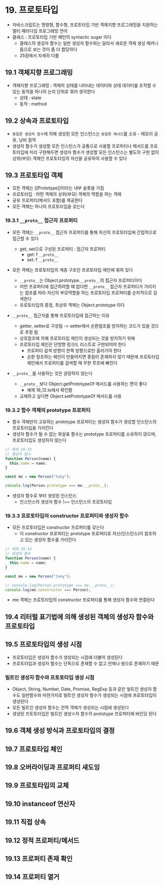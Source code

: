 # 19. 프로토타입

- 자바스크립트는 명령형, 함수형, 프로토타입 기반 객체지향 프로그래밍을 지원하는 멀티 패러다임 프로그래밍 언어
- 클래스 : 프로토타입 기반 패턴의 syntactic sugar 이다
  - 클래스의 생성자 함수는 일반 생성자 함수와는 달라서 새로운 객체 생성 메커니즘으로 보는 것이 좀 더 합당하다
  - 25장에서 자세히 다룸

## 19.1 객체지향 프로그래밍

- 객체지향 프로그래밍 : 객체의 상태를 나타내는 데이터와 상태 데이터를 조작할 수 있는 동작을 하나의 논리 단위로 묶어 생각한다
  - 상태 : state
  - 동작 : method

## 19.2 상속과 프로토타입

- `동일한 생성자 함수`에 의해 생성된 모든 인스턴스는 `동일한 메서드`를 소유 - 메모리 공유, 낭비 절약
- 생성자 함수가 생성할 모든 인스턴스가 공통으로 사용할 프로퍼티나 메서드를 프로토타입에 미리 구현해두면
  생성자 함수가 생성할 모든 인스턴스는 별도의 구현 없이 상위(부모) 객체인 프로토타입의 자산을 공유하여 사용할 수 있다

## 19.3 프로토타입 객체

- 모든 객체는 [[Prototype]]이라는 내부 슬롯을 가짐
- 프로토타입 : 어떤 객체의 상위(부모) 객체의 역할을 하는 객체
- 공유 프로퍼티(메서드 포함)를 제공한다
- 모든 객체는 하나의 프로토타입을 갖는다

### 19.3.1 `__proto__` 접근자 프로퍼티

- 모든 객체는 `__proto__` 접근자 프로퍼티를 통해 자신의 프로토타입에 간접적으로 접근할 수 있다

  - get, set으로 구성된 프로퍼티 : 접근자 프로퍼티
    - get: f `__proto__`
    - set: f `__proto__`

- 모든 객체는 프로토타입의 계층 구조인 프로토타입 체인에 묶여 있다

  - `__proto__`는 Object.prototype.`__proto__`의 접근자 프로퍼티이다
  - 어떤 프로퍼티에 접근하려할 때 없다면 `__proto__` 접근자 프로퍼티가 가리키는 참조를 따라
    자신의 부모역할을 하는 프로토타입 프로퍼티를 순차적으로 검색한다
  - 프로토타입의 종점, 최상위 객체는 Object.prototype 이다

- `__proto__` 접근자를 통해 프로토타입에 접근하는 이유

  - getter, setter로 구성됨 -> setter에서 순환참조를 방지하는 코드가 있을 것으로 추정 됨
  - 상호참조에 의해 프로토타입 체인이 생성되는 것을 방지하기 위해
  - 프로토타입 체인은 단방향 링크드 리스트로 구현되어야 한다
    - 프로퍼티 검색 방향이 한쪽 방향으로만 흘러가야 한다
    - 순환 참조하는 체인이 만들어지면 종점이 존재하지 않기 때문에 프로토타입 체인에서 프로퍼티를 검색할 때 무한 루프에 빠진다

- `__proto__`를 사용하는 것은 권장하지 않는다
  - `__proto__`보다 Object.getPrototypeOf 메서드를 사용하는 편이 좋다
    - 예제 18_12.ts에서 확인함
  - 교체하고 싶다면 Object.setPrototypeOf 메서드를 사용

### 19.3.2 함수 객체의 prototype 프로퍼티

- 함수 객체만이 고유하는 prototype 프로퍼티는 생성자 함수가 생성할 인스턴스의 프로토타입을 가리킨다
- 생성자 함수가 될 수 없는 화살표 함수는 prototype 프로퍼티를 소유하지 않으며, 프로토타입도 생성하지 않는다

```js
// 예제 19-13
// 생성자 함수
function Person(name) {
  this.name = name;
}

const me = new Person("tony");

console.log(Person.prototype === me.__proto__);
```

- 생성자 함수로 부터 생성된 인스턴스
  - 인스턴스의 생성자 함수 !== 인스턴스의 프로토타입

### 19.3.3 프로토타입의 constructor 프로퍼티와 생성자 함수

- 모든 프로토타입은 constructor 프로퍼티를 갖는다
  - 이 constructor 프로퍼티는 prototype 프로퍼티로 자신(인스턴스)이 참조하고 있는 생성자 함수를 가리킨다

```js
// 예제 19-14
// 생성자 함수
function Person(name) {
  this.name = name;
}

const me = new Person("tony");

// console.log(Person.prototype === me.__proto__);
console.log(me.constructor === Person);
```

- me 객체는 프로토타입의 constructor 프로퍼티를 통해 생성자 함수와 연결된다

## 19.4 리터럴 표기법에 의해 생성된 객체의 생성자 함수와 프로토타입

## 19.5 프로토타입의 생성 시점

- 프로토타입은 생성자 함수가 생성되는 시점에 더불어 생성된다
- 프로토타입과 생성자 함수는 단독으로 존재할 수 없고 언제나 쌍으로 존재하기 때문

### 빌트인 생성자 함수와 프토토타입 생성 시점

- Object, String, Number, Date, Promise, RegExp 등과 같은 빌트인 생성자 함수도 일반함수와 마찬가지로
  빌트인 생성자 함수가 생성되는 시점에 프로토타입이 생성된다
- 모든 빌트인 생성자 함수는 전역 객체가 생성되는 시점에 생성된다
- 생성된 프토토타입은 빌트인 생성ㅇ자 함수의 prototype 프로퍼티에 바인딩 된다

## 19.6 객체 생성 방식과 프로토타입의 결정

## 19.7 프로토타입 체인

## 19.8 오버라이딩과 프로퍼티 섀도잉

## 19.9 프로토타입의 교체

## 19.10 instanceof 연산자

## 19.11 직접 상속

## 19.12 정적 프로퍼티/메서드

## 19.13 프로퍼티 존재 확인

## 19.14 프로퍼티 열거
